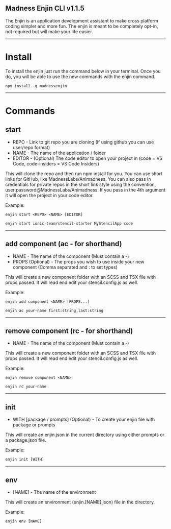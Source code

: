 ## Madness Enjin CLI v1.1.5

The Enjin is an application development assistant to make cross platform coding simpler and more fun. The enjin is meant to be completely opt-in, not required but will make your life easier.

---
# Install

To install the enjin just run the command below in your terminal.  Once you do, you will be able to use the new commands with the enjin command.

```npm install -g madnessenjin```

---

# Commands

## start

- REPO - Link to git repo you are cloning (If using github you can use user/repo format)
- NAME - The name of the application / folder
- EDITOR - (Optional) The code editor to open your project in (code = VS Code, code-insiders = VS Code Insiders)

This will clone the repo and then run npm install for you. You can use short links for GitHub, like MadnessLabs/Animadness.  You can also pass in credentials for private repos in the short link style using the convention, user:password@MadnessLabs/Animadness. If you pass in the 4th argument it will open the project in your code editor.

Example:

```enjin start <REPO> <NAME> [EDITOR]```

```enjin start ionic-team/stencil-starter MyStencilApp code```

---


## add component (ac - for shorthand)

- NAME - The name of the component (Must contain a -)
- PROPS (Optional) - The props you wish to use inside your new component (Comma separated and : to set types)

This will create a new component folder with an SCSS and TSX file with props passed.  It will read end edit your stencil.config.js as well.

Example:

```enjin add component <NAME> [PROPS...]```

```enjin ac your-name first:string,last:string```

---


## remove component (rc - for shorthand)

- NAME - The name of the component (Must contain a -)

This will create a new component folder with an SCSS and TSX file with props passed.  It will read end edit your stencil.config.js as well.

Example:

```enjin remove component <NAME>```

```enjin rc your-name```

---

## init

- WITH [package / prompts] (Optional) - To create your enjin file with package or prompts

This will create an enjin.json in the current directory using either prompts or a package.json file.

Example:

```enjin init [WITH]```

---

## env

- [NAME] - The name of the environment

This will create an environment (enjin.[NAME].json) file in the directory.

Example:

```enjin env [NAME]```